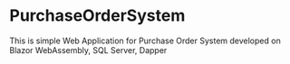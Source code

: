 # PurchaseOrderSystem
 This is simple Web Application for Purchase Order System developed on Blazor WebAssembly, SQL Server, Dapper
